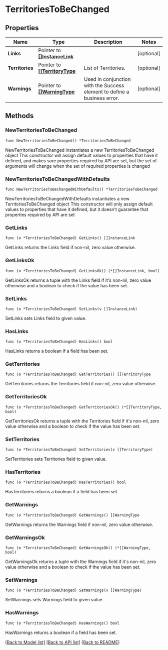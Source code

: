 # TerritoriesToBeChanged

## Properties

Name | Type | Description | Notes
------------ | ------------- | ------------- | -------------
**Links** | Pointer to [**[]InstanceLink**](InstanceLink.md) |  | [optional] 
**Territories** | Pointer to [**[]TerritoryType**](TerritoryType.md) | List of Territories. | [optional] 
**Warnings** | Pointer to [**[]WarningType**](WarningType.md) | Used in conjunction with the Success element to define a business error. | [optional] 

## Methods

### NewTerritoriesToBeChanged

`func NewTerritoriesToBeChanged() *TerritoriesToBeChanged`

NewTerritoriesToBeChanged instantiates a new TerritoriesToBeChanged object
This constructor will assign default values to properties that have it defined,
and makes sure properties required by API are set, but the set of arguments
will change when the set of required properties is changed

### NewTerritoriesToBeChangedWithDefaults

`func NewTerritoriesToBeChangedWithDefaults() *TerritoriesToBeChanged`

NewTerritoriesToBeChangedWithDefaults instantiates a new TerritoriesToBeChanged object
This constructor will only assign default values to properties that have it defined,
but it doesn't guarantee that properties required by API are set

### GetLinks

`func (o *TerritoriesToBeChanged) GetLinks() []InstanceLink`

GetLinks returns the Links field if non-nil, zero value otherwise.

### GetLinksOk

`func (o *TerritoriesToBeChanged) GetLinksOk() (*[]InstanceLink, bool)`

GetLinksOk returns a tuple with the Links field if it's non-nil, zero value otherwise
and a boolean to check if the value has been set.

### SetLinks

`func (o *TerritoriesToBeChanged) SetLinks(v []InstanceLink)`

SetLinks sets Links field to given value.

### HasLinks

`func (o *TerritoriesToBeChanged) HasLinks() bool`

HasLinks returns a boolean if a field has been set.

### GetTerritories

`func (o *TerritoriesToBeChanged) GetTerritories() []TerritoryType`

GetTerritories returns the Territories field if non-nil, zero value otherwise.

### GetTerritoriesOk

`func (o *TerritoriesToBeChanged) GetTerritoriesOk() (*[]TerritoryType, bool)`

GetTerritoriesOk returns a tuple with the Territories field if it's non-nil, zero value otherwise
and a boolean to check if the value has been set.

### SetTerritories

`func (o *TerritoriesToBeChanged) SetTerritories(v []TerritoryType)`

SetTerritories sets Territories field to given value.

### HasTerritories

`func (o *TerritoriesToBeChanged) HasTerritories() bool`

HasTerritories returns a boolean if a field has been set.

### GetWarnings

`func (o *TerritoriesToBeChanged) GetWarnings() []WarningType`

GetWarnings returns the Warnings field if non-nil, zero value otherwise.

### GetWarningsOk

`func (o *TerritoriesToBeChanged) GetWarningsOk() (*[]WarningType, bool)`

GetWarningsOk returns a tuple with the Warnings field if it's non-nil, zero value otherwise
and a boolean to check if the value has been set.

### SetWarnings

`func (o *TerritoriesToBeChanged) SetWarnings(v []WarningType)`

SetWarnings sets Warnings field to given value.

### HasWarnings

`func (o *TerritoriesToBeChanged) HasWarnings() bool`

HasWarnings returns a boolean if a field has been set.


[[Back to Model list]](../README.md#documentation-for-models) [[Back to API list]](../README.md#documentation-for-api-endpoints) [[Back to README]](../README.md)


